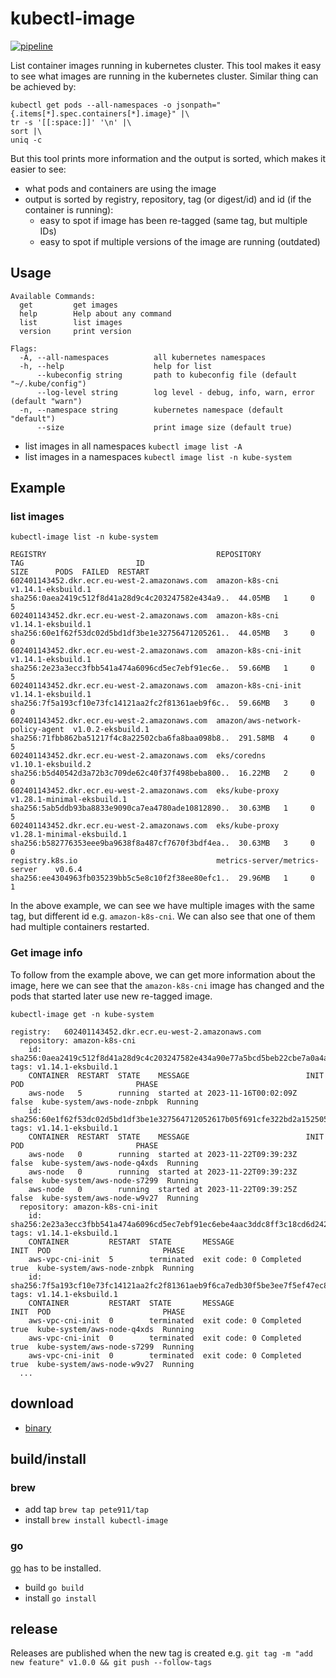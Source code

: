 # kubectl-image

[![pipeline](https://github.com/pete911/kubectl-image/actions/workflows/pipeline.yml/badge.svg)](https://github.com/pete911/kubectl-image/actions/workflows/pipeline.yml)

List container images running in kubernetes cluster. This tool makes it easy to see what images are running in the
kubernetes cluster. Similar thing can be achieved by:

```
kubectl get pods --all-namespaces -o jsonpath="{.items[*].spec.containers[*].image}" |\
tr -s '[[:space:]]' '\n' |\
sort |\
uniq -c
```

But this tool prints more information and the output is sorted, which makes it easier to see:
- what pods and containers are using the image
- output is sorted by registry, repository, tag (or digest/id) and id (if the container is running):
  - easy to spot if image has been re-tagged (same tag, but multiple IDs)
  - easy to spot if multiple versions of the image are running (outdated)

## Usage

```
Available Commands:
  get         get images
  help        Help about any command
  list        list images
  version     print version

Flags:
  -A, --all-namespaces          all kubernetes namespaces
  -h, --help                    help for list
      --kubeconfig string       path to kubeconfig file (default "~/.kube/config")
      --log-level string        log level - debug, info, warn, error (default "warn")
  -n, --namespace string        kubernetes namespace (default "default")
      --size                    print image size (default true)
```

- list images in all namespaces `kubectl image list -A`
- list images in a namespaces `kubectl image list -n kube-system`

## Example

### list images
```
kubectl-image list -n kube-system

REGISTRY                                      REPOSITORY                       TAG                         ID                                                 SIZE      PODS  FAILED  RESTART
602401143452.dkr.ecr.eu-west-2.amazonaws.com  amazon-k8s-cni                   v1.14.1-eksbuild.1          sha256:0aea2419c512f8d41a28d9c4c203247582e434a9..  44.05MB   1     0       5
602401143452.dkr.ecr.eu-west-2.amazonaws.com  amazon-k8s-cni                   v1.14.1-eksbuild.1          sha256:60e1f62f53dc02d5bd1df3be1e32756471205261..  44.05MB   3     0       0
602401143452.dkr.ecr.eu-west-2.amazonaws.com  amazon-k8s-cni-init              v1.14.1-eksbuild.1          sha256:2e23a3ecc3fbb541a474a6096cd5ec7ebf91ec6e..  59.66MB   1     0       5
602401143452.dkr.ecr.eu-west-2.amazonaws.com  amazon-k8s-cni-init              v1.14.1-eksbuild.1          sha256:7f5a193cf10e73fc14121aa2fc2f81361aeb9f6c..  59.66MB   3     0       0
602401143452.dkr.ecr.eu-west-2.amazonaws.com  amazon/aws-network-policy-agent  v1.0.2-eksbuild.1           sha256:71fbb862ba51217f4c8a22502cba6fa8baa098b8..  291.58MB  4     0       5
602401143452.dkr.ecr.eu-west-2.amazonaws.com  eks/coredns                      v1.10.1-eksbuild.2          sha256:b5d40542d3a72b3c709de62c40f37f498beba800..  16.22MB   2     0       0
602401143452.dkr.ecr.eu-west-2.amazonaws.com  eks/kube-proxy                   v1.28.1-minimal-eksbuild.1  sha256:5ab5ddb93ba8833e9090ca7ea4780ade10812890..  30.63MB   1     0       5
602401143452.dkr.ecr.eu-west-2.amazonaws.com  eks/kube-proxy                   v1.28.1-minimal-eksbuild.1  sha256:b582776353eee9ba9638f8a487cf7670f3bdf4ea..  30.63MB   3     0       0
registry.k8s.io                               metrics-server/metrics-server    v0.6.4                      sha256:ee4304963fb035239bb5c5e8c10f2f38ee80efc1..  29.96MB   1     0       1
```

In the above example, we can see we have multiple images with the same tag, but different id e.g. `amazon-k8s-cni`.
We can also see that one of them had multiple containers restarted.

### Get image info

To follow from the example above, we can get more information about the image, here we can see that the `amazon-k8s-cni`
image has changed and the pods that started later use new re-tagged image.

```
kubectl-image get -n kube-system

registry:   602401143452.dkr.ecr.eu-west-2.amazonaws.com
  repository: amazon-k8s-cni
    id: sha256:0aea2419c512f8d41a28d9c4c203247582e434a90e77a5bcd5beb22cbe7a0a4a tags: v1.14.1-eksbuild.1
    CONTAINER  RESTART  STATE    MESSAGE                          INIT   POD                         PHASE
    aws-node   5        running  started at 2023-11-16T00:02:09Z  false  kube-system/aws-node-znbpk  Running
    id: sha256:60e1f62f53dc02d5bd1df3be1e327564712052617b05f691cfe322bd2a152505 tags: v1.14.1-eksbuild.1
    CONTAINER  RESTART  STATE    MESSAGE                          INIT   POD                         PHASE
    aws-node   0        running  started at 2023-11-22T09:39:23Z  false  kube-system/aws-node-q4xds  Running
    aws-node   0        running  started at 2023-11-22T09:39:23Z  false  kube-system/aws-node-s7299  Running
    aws-node   0        running  started at 2023-11-22T09:39:25Z  false  kube-system/aws-node-w9v27  Running
  repository: amazon-k8s-cni-init
    id: sha256:2e23a3ecc3fbb541a474a6096cd5ec7ebf91ec6ebe4aac3ddc8ff3c18cd6d242 tags: v1.14.1-eksbuild.1
    CONTAINER         RESTART  STATE       MESSAGE                 INIT  POD                         PHASE
    aws-vpc-cni-init  5        terminated  exit code: 0 Completed  true  kube-system/aws-node-znbpk  Running
    id: sha256:7f5a193cf10e73fc14121aa2fc2f81361aeb9f6ca7edb30f5be3ee7f5ef47ec8 tags: v1.14.1-eksbuild.1
    CONTAINER         RESTART  STATE       MESSAGE                 INIT  POD                         PHASE
    aws-vpc-cni-init  0        terminated  exit code: 0 Completed  true  kube-system/aws-node-q4xds  Running
    aws-vpc-cni-init  0        terminated  exit code: 0 Completed  true  kube-system/aws-node-s7299  Running
    aws-vpc-cni-init  0        terminated  exit code: 0 Completed  true  kube-system/aws-node-w9v27  Running
  ...
```

## download

- [binary](https://github.com/pete911/kubectl-image/releases)

## build/install

### brew

- add tap `brew tap pete911/tap`
- install `brew install kubectl-image`

### go

[go](https://golang.org/dl/) has to be installed.
- build `go build`
- install `go install`

## release

Releases are published when the new tag is created e.g.
`git tag -m "add new feature" v1.0.0 && git push --follow-tags`
